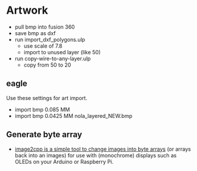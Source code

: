 # Artwork

- pull bmp into fusion 360
- save bmp as dxf
- run import_dxf_polygons.ulp
  - use scale of 7.8
  - import to unused layer (like 50)
- run copy-wire-to-any-layer.ulp
  - copy from 50 to 20

## eagle

Use these settings for art import.

- import bmp 0.085 MM
- import bmp 0.0425 MM nola_layered_NEW.bmp

## Generate byte array

- [image2cpp is a simple tool to change images into byte arrays](http://javl.github.io/image2cpp/)
  (or arrays back into an images) for use with (monochrome) displays such as OLEDs on
  your Arduino or Raspberry Pi.
